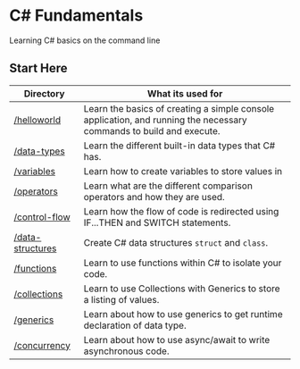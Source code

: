 # C# Fundamentals

Learning C# basics on the command line

## Start Here

| Directory | What its used for |
| --------- | ----------------- |
| [/helloworld](./helloworld/README.md) | Learn the basics of creating a simple console application, and running the necessary commands to build and execute. |
| [/data-types](./data-types/README.md) | Learn the different built-in data types that C# has. |
| [/variables](./variables/README.md) | Learn how to create variables to store values in |
| [/operators](./operators/README.md) | Learn what are the different comparison operators and how they are used. |
| [/control-flow](./control-flow/README.md) | Learn how the flow of code is redirected using IF...THEN and SWITCH statements. |
| [/data-structures](./data-structures/README.md) | Create C# data structures `struct` and `class`. |
| [/functions](./functions/README.md) | Learn to use functions within C# to isolate your code. |
| [/collections](./collections/README.md) | Learn to use Collections with Generics to store a listing of values. |
| [/generics](./generics/README.md) | Learn about how to use generics to get runtime declaration of data type.|
| [/concurrency](./concurrency/README.md) | Learn about how to use async/await to write asynchronous code. |
